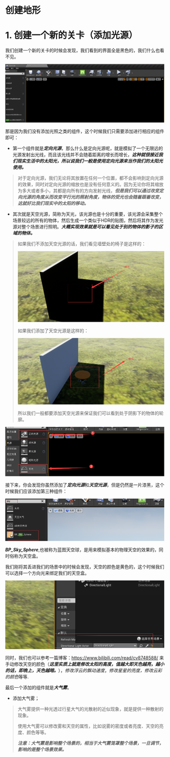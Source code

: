 # 创建地形

# 1. 创建一个新的关卡（添加光源）

我们创建一个新的关卡的时候会发现，我们看到的界面全是黑色的，我们什么也看不见。

![黑色](.\pictures\黑色.png)

那是因为我们没有添加光照之类的组件，这个时候我们只需要添加进行相应的组件即可：

- 第一个组件就是***定向光源***，那么什么是定向光源呢，就是模拟了一个无限远的光源发射出光线，而且该光线并不会随着距离的增长而增长，***这种就很接近我们现实生活中的太阳光，所以说我们一般是使用定向光源来当作我们的太阳光使用。***

> 对于定向光源，我们无论将其放置在任何一个位置，都不会影响到定向光源的效果，同时对定向光源的缩放也是没有任何意义的。因为无论你将其缩放为多大或者多小，其都是向所有的方向发射光线，***但是我们可以通过改变定向光源的角度从而改变平行光的照射角度，物体的受光也会随着跟着改变，这就好比我们现实中的太阳的移动。***

- 其次就是天空光源，简称为天光，该光源也是十分的重要，该光源会采集整个场景较远的所有的物体，然后生成一个类似于HDR的贴图，然后将其作为发光源对整个场景进行照明。***大概实现效果就是可以看见处于别的物体的影子的区域的物体。***

> 如果我们不添加天空光源的话，我们看见墙壁处的椅子是这样的：
>
> <img src=".\pictures\无天空光源.png" alt="无天空光源" style="zoom:80%;" />
>
> 如果我们添加了天空光源是这样的：
>
> <img src=".\pictures\有天空光源.png" alt="有天空光源" style="zoom:80%;" />
>
> 所以我们一般都要添加天空光源来保证我们可以看到处于阴影下的物体的轮廓。

![添加1](.\pictures\添加1.png)

接下来，你会发现你虽然添加了***定向光源***和***天空光源***，但是仍然是一片漆黑，这个时候我们应该添加第三种组件：

![天空](.\pictures\天空.png)

***BP_Sky_Sphere***,也被称为蓝图天空球，是用来模拟基本的物理天空的效果的，同时俗称为天空盒。

我们刚将其丢进我们的场景中的时候会发现，天空的颜色是黄色的，这个时候我们可以选择一个方向光来绑定我们的天空盒。

![Setting](.\pictures\Setting.png)

同时，我们也可以参考一篇博客：https://www.bilibili.com/read/cv8748588/ 来手动修改天空的颜色（***这里实质上就是修改太阳的高度，值越大即天色越亮，越小的话，即晚上，天色越暗。***），*修改浮云的飘动速度*，*修改星星的亮度，修改云彩的颜色*等等.

最后一个添加的组件就是***大气雾***。

- 添加大气雾；

> 大气雾提供一种光透过行星大气的光散射的近似现象，就是提供一种散射的现象。
>
> 使用大气雾可以修改雾和天空的属性，比如说雾的密度或者亮度、天空的亮度、颜色等等。
>
> ***注意：大气雾是影响整个场景的，相当于大气雾笼罩整个场景，一旦调节，影响的是整个场景效果。***